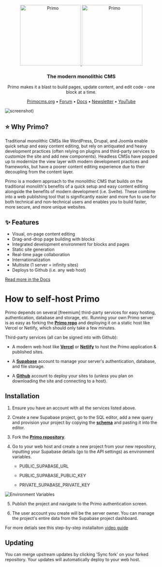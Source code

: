 <p align="center">
  <a href="https://primocms.org#gh-dark-mode-only" target="_blank">
    <img src="https://raw.githubusercontent.com/primocms/primo/master/static/logo.svg" alt="Primo" width="200px">
  </a>
  <a href="https://primocms.org#gh-light-mode-only" target="_blank">
    <img src="https://raw.githubusercontent.com/primocms/primo/master/static/logo-light.svg" alt="Primo" width="200px">
  </a>
</p>

<h3 align="center">The modern monolithic CMS</h3>
<p align="center">Primo makes it a blast to build pages, update content, and edit code - one block at a time.</p>

<p align="center">
    <a href="https://primocms.org/">Primocms.org</a> •
    <a href="https://forum.primo.so">Forum</a> •
    <a href="https://docs.primocms.org/">Docs</a> •
    <a href="https://primocms.org#section-b18b744b-92ba-4bf9-96fd-4d86c0a842b8">Newsletter</a> •
    <a href="https://www.youtube.com/@primocms">YouTube</a>
</p>

![screenshot](https://github.com/primocms/primo/raw/master/screenshot-v2.png))

## ⭐ Why Primo? 

Traditional monolithic CMSs like WordPress, Drupal, and Joomla enable quick setup and easy content editing, but rely on antiquated and heavy development practices (often relying on plugins and third-party services to customize the site and add new components). Headless CMSs have popped up to modernize the view layer with modern development practices and frameworks, but have a poorer content editing experience due to their decoupling from the content layer.

Primo is a modern approach to the monolithic CMS that builds on the traditional monolith's benefits of a quick setup and easy content editing alongside the benefits of modern development (i.e. Svelte). These combine into a web publishing tool that is significantly easier and more fun to use for both technical and non-technical users and enables you to build faster, more secure, and more unique websites.

## ✨ Features

- Visual, on-page content editing
- Drag-and-drop page building with blocks
- Integrated development environment for blocks and pages
- Static site generation
- Real-time page collaboration
- Internationalization
- Multisite (1 server = infinity sites)
- Deploys to Github (i.e. any web host)

[Read more in the Docs](https://docs.primocms.org)

# How to self-host Primo
Primo depends on several [freemium] third-party services for easy hosting, authentication, database and storage, etc. Running your own Primo server is as easy as forking the [**Primo repo**](<https://github.com/primocms/primo>) and deploying it on a static host like Vercel or Netlify, which should only take a few minutes.

Third-party services (all can be signed into with Github):

- A modern web host like [**Vercel**](<https://vercel.com/>) or [**Netlify**](<https://netlify.com>) to host the Primo application & published sites.

- A [**Supabase**](<https://supabase.com>) account to manage your server's authentication, database, and file storage.

- A [**Github**](<https://github.com>) account to deploy your sites to (unless you plan on downloading the site and connecting to a host).


<!-- -->

## Installation

1. Ensure you have an account with all the services listed above.

2. Create a new Supabase project, go to the SQL editor, add a new query and provision your project by copying the [**schema**](<https://raw.githubusercontent.com/mateomorris/primo/master/primo_schema.sql>) and pasting it into the editor.

3. Fork the [**Primo repository**](<https://github.com/primocms/primo>).

4. Go to your web host and create a new project from your new repository, inputting your Supabase details (go to the API settings) as environment variables.

    - PUBLIC\_SUPABASE\_URL

    - PUBLIC\_SUPABASE\_PUBLIC\_KEY

    - PRIVATE\_SUPABASE\_PRIVATE\_KEY

![Environment Variables](https://dbfnrqvkgwkjkzqgnfrd.supabase.co/storage/v1/object/public/images/Screenshot%202023-05-06%20at%206.45.43%20PM.png)


5. Publish the project and navigate to the Primo authentication screen.

6. The user account you create will be the server owner. You can manage the project's entire data from the Supabase project dashboard.

For more detials see this step-by-step installaiton [video guide](<https://www.youtube.com/watch?v=LEcKmhJsUzo>)

## Updating
You can merge upstream updates by clicking 'Sync fork' on your forked repository. Your updates will automatically deploy to your web host.
